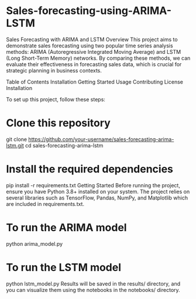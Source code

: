 # Sales-forecasting-using-ARIMA-LSTM
Sales Forecasting with ARIMA and LSTM
Overview
This project aims to demonstrate sales forecasting using two popular time series analysis methods: ARIMA (Autoregressive Integrated Moving Average) and LSTM (Long Short-Term Memory) networks. By comparing these methods, we can evaluate their effectiveness in forecasting sales data, which is crucial for strategic planning in business contexts.

Table of Contents
Installation
Getting Started
Usage
Contributing
License
Installation

To set up this project, follow these steps:

# Clone this repository
git clone https://github.com/your-username/sales-forecasting-arima-lstm.git
cd sales-forecasting-arima-lstm

# Install the required dependencies
pip install -r requirements.txt
Getting Started
Before running the project, ensure you have Python 3.8+ installed on your system. The project relies on several libraries such as TensorFlow, Pandas, NumPy, and Matplotlib which are included in requirements.txt.

# To run the ARIMA model
python arima_model.py

# To run the LSTM model
python lstm_model.py
Results will be saved in the results/ directory, and you can visualize them using the notebooks in the notebooks/ directory.







